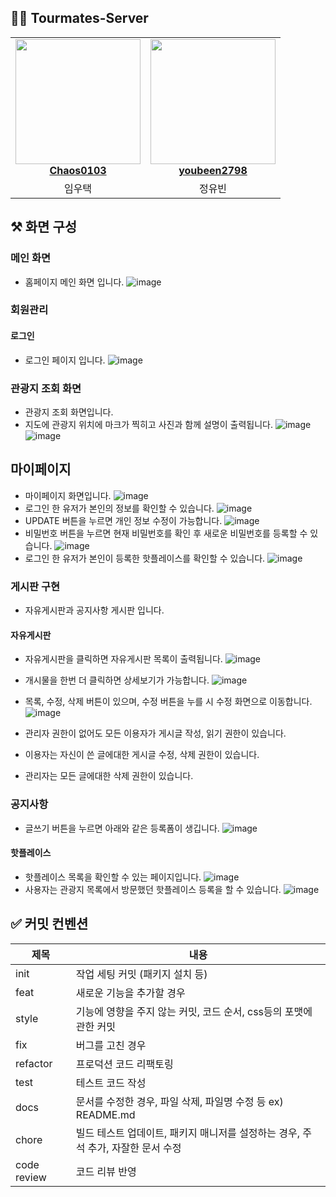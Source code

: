 ## 👩‍💻 Tourmates-Server

<table align="center">
    <tr align="center">
        <td style="min-width: 150px;">
            <a href="https://github.com/Chaos0103">
              <img src="https://avatars.githubusercontent.com/u/85945540?v=4?s=100" width="200">
              <br />
              <b>Chaos0103</b>
            </a>
        </td>
        <td style="min-width: 150px;">
            <a href="https://github.com/youbeen2798">
              <img src="https://avatars.githubusercontent.com/u/62228401?s=400&u=089174174580bea711bdbcdd778fde51a726a9a8&v=4" width="200">
              <br />
              <b>youbeen2798</b>
            </a> 
        </td>
    </tr>
    <tr align="center">
        <td>
            임우택
        </td>
        <td>
            정유빈
        </td>
    </tr>
</table>

## ⚒️ 화면 구성

### 메인 화면
- 홈페이지 메인 화면 입니다. 
![image](https://user-images.githubusercontent.com/62228401/235670627-0409ac58-abfc-4015-a9be-aac1101eff1b.png)

### 회원관리
#### 로그인
- 로그인 페이지 입니다.
![image](https://user-images.githubusercontent.com/62228401/235670929-f226b3b3-0569-41d9-a862-d0ea5c58c942.png)

### 관광지 조회 화면
- 관광지 조회 화면입니다.
- 지도에 관광지 위치에 마크가 찍히고 사진과 함께 설명이 출력됩니다.
![image](https://user-images.githubusercontent.com/62228401/235671473-49501993-e892-4c34-aa5e-4ce325662701.png)
![image](https://user-images.githubusercontent.com/62228401/235671867-3ae66337-152a-45bc-aa0c-ccdbea930402.png)

## 마이페이지
- 마이페이지 화면입니다.
![image](https://user-images.githubusercontent.com/62228401/235674941-209fb326-d171-4ea6-81d2-fe8762e819c4.png)
- 로그인 한 유저가 본인의 정보를 확인할 수 있습니다.
![image](https://user-images.githubusercontent.com/62228401/235674387-5ddde011-1d87-4a56-b7d4-5ceacb78e00f.png)
- UPDATE 버튼을 누르면 개인 정보 수정이 가능합니다.
![image](https://user-images.githubusercontent.com/62228401/235674522-c81a5a48-c415-437f-a77d-07ecfb72f0bc.png)
- 비밀번호 버튼을 누르면 현재 비밀번호를 확인 후 새로운 비밀번호를 등록할 수 있습니다.
![image](https://user-images.githubusercontent.com/62228401/235675472-739993ae-4ee1-4663-b30c-14249c858e7d.png)
- 로그인 한 유저가 본인이 등록한 핫플레이스를 확인할 수 있습니다.
![image](https://user-images.githubusercontent.com/62228401/235675188-af5f3cf2-8dd3-4982-b867-81fa9fdbef87.png)


### 게시판 구현
- 자유게시판과 공지사항 게시판 입니다.

#### 자유게시판
- 자유게시판을 클릭하면 자유게시판 목록이 출력됩니다.
![image](https://user-images.githubusercontent.com/62228401/235678827-09374b4b-62f2-4cca-a6d3-98425745926d.png)
- 개시물을 한번 더 클릭하면 상세보기가 가능합니다.
![image](https://user-images.githubusercontent.com/62228401/235679492-45e7f1b7-59c8-4a0a-b649-474274e8824d.png)
- 목록, 수정, 삭제 버튼이 있으며, 수정 버튼을 누를 시 수정 화면으로 이동합니다.
![image](https://user-images.githubusercontent.com/62228401/235679689-d210c718-5975-4c5e-9ddd-7beced9c4f6c.png)

- 관리자 권한이 없어도 모든 이용자가 게시글 작성, 읽기 권한이 있습니다.
- 이용자는 자신이 쓴 글에대한 게시글 수정, 삭제 권한이 있습니다.
- 관리자는 모든 글에대한 삭제 권한이 있습니다.

### 공지사항
- 글쓰기 버튼을 누르면 아래와 같은 등록폼이 생깁니다.
![image](https://user-images.githubusercontent.com/62228401/235681459-da0c9819-3510-49d9-b085-1f7c8d1bce85.png)


#### 핫플레이스
- 핫플레이스 목록을 확인할 수 있는 페이지입니다.
![image](https://user-images.githubusercontent.com/62228401/235673656-b178536c-9a3d-4197-af0b-61a73fcec858.png)
- 사용자는 관광지 목록에서 방문했던 핫플레이스 등록을 할 수 있습니다.
![image](https://user-images.githubusercontent.com/62228401/235673534-1e090798-a0f8-477f-a0f8-1fd3f91521ec.png)

## ✅ 커밋 컨벤션

| 제목          | 내용                                              |
|-------------|-------------------------------------------------|
| init        | 작업 세팅 커밋 (패키지 설치 등)                             |
| feat        | 새로운 기능을 추가할 경우                                  |
| style       | 기능에 영향을 주지 않는 커밋, 코드 순서, css등의 포맷에 관한 커밋        |
| fix         | 버그를 고친 경우                                       |
| refactor    | 프로덕션 코드 리팩토링                                    |
| test        | 테스트 코드 작성                                       |
| docs        | 문서를 수정한 경우, 파일 삭제, 파일명 수정 등 ex) README.md       |
| chore       | 빌드 테스트 업데이트, 패키지 매니저를 설정하는 경우, 주석 추가, 자잘한 문서 수정 |
| code review | 코드 리뷰 반영                                        |

